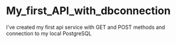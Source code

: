 # My_first_API_with_dbconnection
I've created my first api service with GET and POST methods and connection to my local PostgreSQL 
